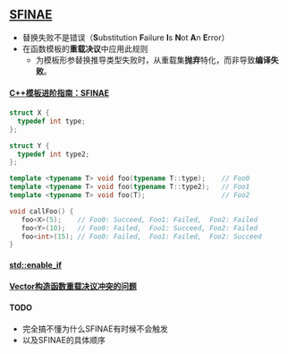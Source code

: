 ## [SFINAE](http://en.cppreference.com/w/cpp/language/sfinae)

* 替换失败不是错误（**S**ubstitution **F**ailure **I**s **N**ot **A**n **E**rror）
* 在函数模板的**重载决议**中应用此规则
    * 为模板形参替换推导类型失败时，从重载集**抛弃**特化，而非导致**编译失败**。


#### [C++模板进阶指南：SFINAE](https://zhuanlan.zhihu.com/p/21314708)
``` c++
struct X {
  typedef int type;
};

struct Y {
  typedef int type2;
};

template <typename T> void foo(typename T::type);    // Foo0
template <typename T> void foo(typename T::type2);   // Foo1
template <typename T> void foo(T);                   // Foo2

void callFoo() {
   foo<X>(5);    // Foo0: Succeed, Foo1: Failed,  Foo2: Failed
   foo<Y>(10);   // Foo0: Failed,  Foo1: Succeed, Foo2: Failed
   foo<int>(15); // Foo0: Failed,  Foo1: Failed,  Foo2: Succeed
}
```

#### [std::enable_if](http://zh.cppreference.com/w/cpp/types/enable_if)

#### [Vector构造函数重载决议冲突的问题](https://www.zhihu.com/question/62552068)

#### TODO
* 完全搞不懂为什么SFINAE有时候不会触发
* 以及SFINAE的具体顺序